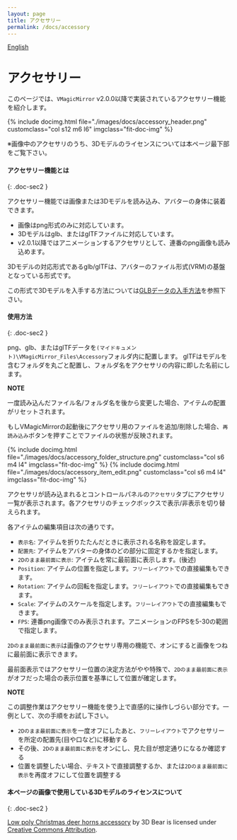 ```yaml
---
layout: page
title: アクセサリー
permalink: /docs/accessory
---
```


[English](../en/docs/accessory)

# アクセサリー

このページでは、`VMagicMirror` v2.0.0以降で実装されているアクセサリー機能を紹介します。

<div class="row">
{% include docimg.html file="./images/docs/accessory_header.png" customclass="col s12 m6 l6" imgclass="fit-doc-img" %}
</div>

※画像中のアクセサリのうち、3Dモデルのライセンスについては本ページ最下部をご覧下さい。

#### アクセサリー機能とは
{: .doc-sec2 }

アクセサリー機能では画像または3Dモデルを読み込み、アバターの身体に装着できます。

<div class="doc-ul" markdown="1">

- 画像はpng形式のみに対応しています。
- 3Dモデルはglb、またはglTFファイルに対応しています。
- v2.0.1以降ではアニメーションするアクセサリとして、連番のpng画像も読み込めます。

</div>

3Dモデルの対応形式であるglb/glTFは、アバターのファイル形式(VRM)の基盤となっている形式です。

この形式で3Dモデルを入手する方法については[GLBデータの入手方法](../tips/get_glb_data)を参照下さい。


#### 使用方法
{: .doc-sec2 }

png、glb、またはglTFデータを`(マイドキュメント)\VMagicMirror_Files\Accessory`フォルダ内に配置します。
glTFはモデルを含むフォルダを丸ごと配置し、フォルダ名をアクセサリの内容に即した名前にします。

<div class="note-area" markdown="1">

**NOTE**

一度読み込んだファイル名/フォルダ名を後から変更した場合、アイテムの配置がリセットされます。

</div>

もしVMagicMirrorの起動後にアクセサリ用のファイルを追加/削除した場合、`再読み込み`ボタンを押すことでファイルの状態が反映されます。

<div class="row">
{% include docimg.html file="./images/docs/accessory_folder_structure.png" customclass="col s6 m4 l4" imgclass="fit-doc-img" %}
{% include docimg.html file="./images/docs/accessory_item_edit.png" customclass="col s6 m4 l4" imgclass="fit-doc-img" %}
</div>


アクセサリが読み込まれるとコントロールパネルの`アクセサリ`タブにアクセサリ一覧が表示されます。各アクセサリのチェックボックスで表示/非表示を切り替えられます。

各アイテムの編集項目は次の通りです。

<div class="doc-ul" markdown="1">

- `表示名`: アイテムを折りたたんだときに表示される名称を設定します。
- `配置先`: アイテムをアバターの身体のどの部分に固定するかを指定します。
- `2Dのまま最前面に表示`: アイテムを常に最前面に表示します。(後述)
- `Position`: アイテムの位置を指定します。`フリーレイアウト`での直接編集もできます。
- `Rotation`: アイテムの回転を指定します。`フリーレイアウト`での直接編集もできます。
- `Scale`: アイテムのスケールを指定します。`フリーレイアウト`での直接編集もできます。
- `FPS`: 連番png画像でのみ表示されます。アニメーションのFPSを5-30の範囲で指定します。

</div>

`2Dのまま最前面に表示`は画像のアクセサリ専用の機能で、オンにすると画像をつねに最前面に表示できます。

最前面表示ではアクセサリー位置の決定方法がやや特殊で、`2Dのまま最前面に表示`がオフだった場合の表示位置を基準にして位置が確定します。

<div class="note-area" markdown="1">

**NOTE**

この調整作業はアクセサリー機能を使う上で直感的に操作しづらい部分です。一例として、次の手順をお試し下さい。

<div class="doc-ul" markdown="1">

- `2Dのまま最前面に表示`を一度オフにしたあと、`フリーレイアウト`でアクセサリーを所定の配置先(目や口など)に移動する
- その後、`2Dのまま最前面に表示`をオンにし、見た目が想定通りになるか確認する
- 位置を調整したい場合、テキストで直接調整するか、または`2Dのまま最前面に表示`を再度オフにして位置を調整する

</div>

</div>

#### 本ページの画像で使用している3Dモデルのライセンスについて
{: .doc-sec2 }

[Low poly Christmas deer horns accessory](https://sketchfab.com/3d-models/low-poly-christmas-deer-horns-accessory-5e5d4500345445cfa5dc7848ebd278ba) by 3D Bear is licensed under [Creative Commons Attribution](http://creativecommons.org/licenses/by/4.0/).
